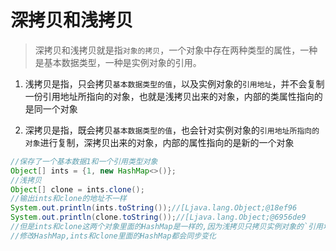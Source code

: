 # 深拷⻉和浅拷⻉ 

>  深拷⻉和浅拷⻉就是指`对象的拷⻉`，⼀个对象中存在两种类型的属性，⼀种是基本数据类型，⼀种是实例对象的引⽤。 

1. 浅拷⻉是指，只会拷⻉`基本数据类型的值`，以及实例对象的`引⽤地址`，并不会复制⼀份引⽤地址所指向的对象，也就是浅拷⻉出来的对象，内部的类属性指向的是同⼀个对象 

2. 深拷⻉是指，既会拷⻉`基本数据类型的值`，也会针对实例对象的`引⽤地址所指向的对象`进⾏复制，深拷⻉出来的对象，内部的属性指向的是新的⼀个对象 

```java
//保存了一个基本数据1和一个引用类型对象
Object[] ints = {1, new HashMap<>()};
//浅拷贝
Object[] clone = ints.clone();
//输出ints和clone的地址不一样
System.out.println(ints.toString());//[Ljava.lang.Object;@18ef96
System.out.println(clone.toString());//[Ljava.lang.Object;@6956de9
//但是ints和clone这两个对象里面的HashMap是一样的,因为浅拷贝只拷⻉实例对象的`引⽤地址`
//修改HashMap,ints和clone里面的HashMap都会同步变化
```

